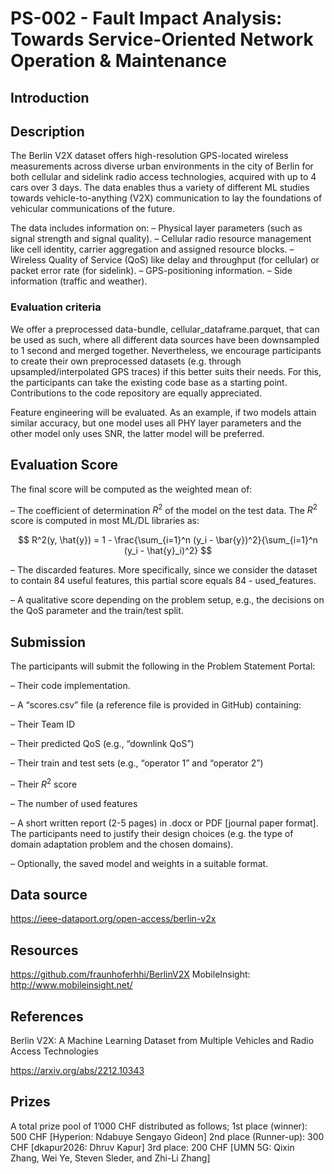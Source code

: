 # PS-002 - Fault Impact Analysis: Towards Service-Oriented Network Operation & Maintenance

## Introduction
## Description

The Berlin V2X dataset offers high-resolution GPS-located wireless measurements across diverse urban environments in the city of Berlin for both cellular and sidelink radio access technologies, acquired with up to 4 cars over 3 days. The data enables thus a variety of different ML studies towards vehicle-to-anything (V2X) communication to lay the foundations of vehicular communications of the future.

The data includes information on:
– Physical layer parameters (such as signal strength and signal quality).
– Cellular radio resource management like cell identity, carrier aggregation and assigned resource blocks.
– Wireless Quality of Service (QoS) like delay and throughput (for cellular) or packet error rate (for sidelink).
– GPS-positioning information.
– Side information (traffic and weather).

### **Evaluation criteria**

We offer a preprocessed data-bundle, cellular_dataframe.parquet, that can be used as such, where all different data sources have been downsampled to 1 second and merged together. Nevertheless, we encourage participants to create their own preprocessed datasets (e.g. through upsampled/interpolated GPS traces) if this better suits their needs. For this, the participants can take the existing code base as a starting point. Contributions to the code repository are equally appreciated.

Feature engineering will be evaluated. As an example, if two models attain similar accuracy, but one model uses all PHY layer parameters and the other model only uses SNR, the latter model will be preferred.

## **Evaluation Score**

The final score will be computed as the weighted mean of:

– The coefficient of determination $R^2$ of the model on the test data. The $R^2$ score is computed in most ML/DL libraries as:

$$
R^2(y, \hat{y}) = 1 - \frac{\sum_{i=1}^n (y_i - \bar{y})^2}{\sum_{i=1}^n (y_i - \hat{y}_i)^2}
$$

– The discarded features. More specifically, since we consider the dataset to contain 84 useful features, this partial score equals 84 - used_features.

– A qualitative score depending on the problem setup, e.g., the decisions on the QoS parameter and the train/test split.

## **Submission**
The participants will submit the following in the Problem Statement Portal:

– Their code implementation.

– A “scores.csv” file (a reference file is provided in GitHub) containing:

– Their Team ID

– Their predicted QoS (e.g., “downlink QoS”)

– Their train and test sets (e.g., “operator 1” and “operator 2”)

– Their $R^2$ score

– The number of used features

– A short written report (2-5 pages) in .docx or PDF [journal paper format]. The participants need to justify their design choices (e.g. the type of domain adaptation problem and the chosen domains).

– Optionally, the saved model and weights in a suitable format.

## **Data source**
https://ieee-dataport.org/open-access/berlin-v2x

## **Resources**
https://github.com/fraunhoferhhi/BerlinV2X
MobileInsight: http://www.mobileinsight.net/

## **References**
Berlin V2X: A Machine Learning Dataset from Multiple Vehicles and Radio Access Technologies

https://arxiv.org/abs/2212.10343

## **Prizes**
A total prize pool of 1’000 CHF distributed as follows;
1st place (winner): 500 CHF [Hyperion: Ndabuye Sengayo Gideon]
2nd place (Runner-up): 300 CHF [dkapur2026: Dhruv Kapur]
3rd place: 200 CHF [UMN 5G: Qixin Zhang, Wei Ye, Steven Sleder, and Zhi-Li Zhang]